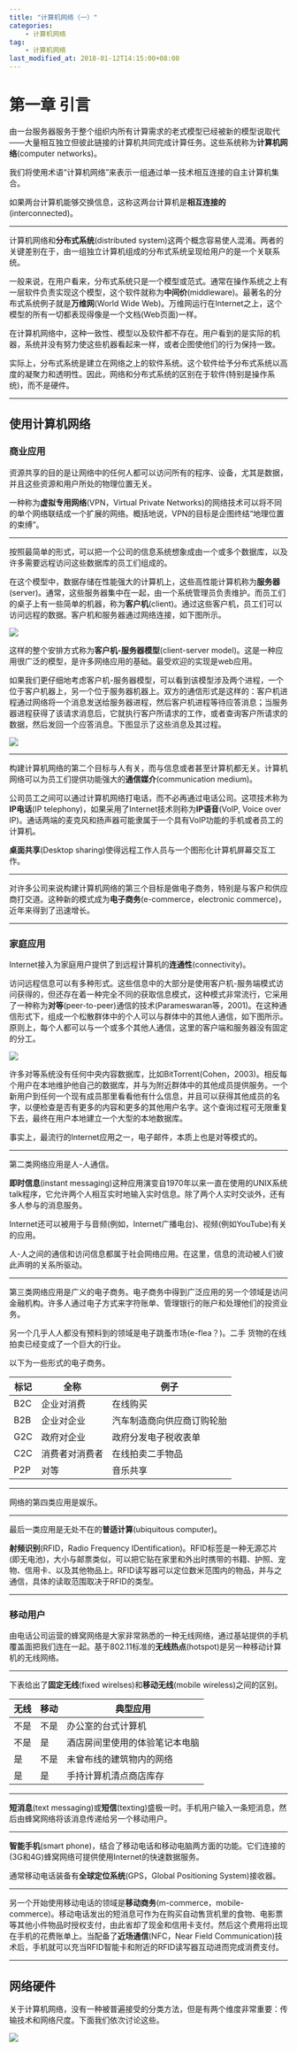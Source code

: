 ```yaml
---
title: "计算机网络（一）"
categories:
    - 计算机网络
tag:
    - 计算机网络
last_modified_at: 2018-01-12T14:15:00+08:00
---
```


# 第一章 引言  

由一台服务器服务于整个组织内所有计算需求的老式模型已经被新的模型说取代——大量相互独立但彼此链接的计算机共同完成计算任务。这些系统称为**计算机网络**(computer networks)。 

<!-- more -->   

我们将使用术语“计算机网络”来表示一组通过单一技术相互连接的自主计算机集合。  

如果两台计算机能够交换信息，这称这两台计算机是**相互连接的**(interconnected)。  

---

计算机网络和**分布式系统**(distributed system)这两个概念容易使人混淆。两者的关键差别在于，由一组独立计算机组成的分布式系统呈现给用户的是一个关联系统。  

一般来说，在用户看来，分布式系统只是一个模型或范式。通常在操作系统之上有一层软件负责实现这个模型，这个软件就称为**中间价**(middleware)。最著名的分布式系统例子就是**万维网**(World Wide Web)。万维网运行在Internet之上，这个模型的所有一切都表现得像是一个文档(Web页面)一样。  

在计算机网络中，这种一致性、模型以及软件都不存在。用户看到的是实际的机器，系统并没有努力使这些机器看起来一样，或者企图使他们的行为保持一致。  

实际上，分布式系统是建立在网络之上的软件系统。这个软件给予分布式系统以高度的凝聚力和透明性。因此，网络和分布式系统的区别在于软件(特别是操作系统)，而不是硬件。

---

## 使用计算机网络

### 商业应用

资源共享的目的是让网络中的任何人都可以访问所有的程序、设备，尤其是数据，并且这些资源和用户所处的物理位置无关。  

一种称为**虚拟专用网络**(VPN，Virtual Private Networks)的网络技术可以将不同的单个网络联结成一个扩展的网络。概括地说，VPN的目标是企图终结“地理位置的束缚”。

---

按照最简单的形式，可以把一个公司的信息系统想象成由一个或多个数据库，以及许多需要远程访问这些数据库的员工们组成的。  

在这个模型中，数据存储在性能强大的计算机上，这些高性能计算机称为**服务器**(server)。通常，这些服务器集中在一起，由一个系统管理员负责维护。而员工们的桌子上有一些简单的机器，称为**客户机**(client)。通过这些客户机，员工们可以访问远程的数据。客户机和服务器通过网络连接，如下图所示。

![](/assets/images/computer-networks/1.jpg)  

这样的整个安排方式称为**客户机-服务器模型**(client-server model)。这是一种应用很广泛的模型，是许多网络应用的基础。最受欢迎的实现是web应用。  

如果我们更仔细地考虑客户机-服务器模型，可以看到该模型涉及两个进程，一个位于客户机器上，另一个位于服务器机器上。双方的通信形式是这样的：客户机进程通过网络将一个消息发送给服务器进程，然后客户机进程等待应答消息；当服务器进程获得了该请求消息后，它就执行客户所请求的工作，或者查询客户所请求的数据，然后发回一个应答消息。下图显示了这些消息及其过程。  

![](/assets/images/computer-networks/2.jpg)  

---

构建计算机网络的第二个目标与人有关，而与信息或者甚至计算机都无关。计算机网络可以为员工们提供功能强大的**通信媒介**(communication medium)。  

公司员工之间可以通过计算机网络打电话，而不必再通过电话公司。这项技术称为**IP电话**(IP telephony)，如果采用了Internet技术则称为**IP语音**(VoIP, Voice over IP)。通话两端的麦克风和扬声器可能隶属于一个具有VoIP功能的手机或者员工的计算机。  

**桌面共享**(Desktop sharing)使得远程工作人员与一个图形化计算机屏幕交互工作。  

---

对许多公司来说构建计算机网络的第三个目标是做电子商务，特别是与客户和供应商打交道。这种新的模式成为**电子商务**(e-commerce，electronic commerce)，近年来得到了迅速增长。

--- 

### 家庭应用

Internet接入为家庭用户提供了到远程计算机的**连通性**(connectivity)。  

访问远程信息可以有多种形式。这些信息中的大部分是使用客户机-服务端模式访问获得的，但还存在着一种完全不同的获取信息模式，这种模式非常流行，它采用了一种称为**对等**(peer-to-peer)通信的技术(Parameswaran等，2001)。在这种通信形式下，组成一个松散群体中的个人可以与群体中的其他人通信，如下图所示。原则上，每个人都可以与一个或多个其他人通信，这里的客户端和服务器没有固定的分工。  

![](/assets/images/computer-networks/3.jpg)  

许多对等系统没有任何中央内容数据库，比如BitTorrent(Cohen，2003)。相反每个用户在本地维护他自己的数据库，并与为附近群体中的其他成员提供服务。一个新用户到任何一个现有成员那里看看他有什么信息，并且可以获得其他成员的名字，以便检查是否有更多的内容和更多的其他用户名字。这个查询过程可无限重复下去，最终在用户本地建立一个大型的本地数据库。  

事实上，最流行的Internet应用之一，电子邮件，本质上也是对等模式的。  

---

第二类网络应用是人-人通信。  

**即时信息**(instant messaging)这种应用演变自1970年以来一直在使用的UNIX系统talk程序，它允许两个人相互实时地输入实时信息。除了两个人实时交谈外，还有多人参与的消息服务。  

Internet还可以被用于与音频(例如，Internet广播电台)、视频(例如YouTube)有关的应用。  

人-人之间的通信和访问信息都属于社会网络应用。在这里，信息的流动被人们彼此声明的关系所驱动。  

---

第三类网络应用是广义的电子商务。电子商务中得到广泛应用的另一个领域是访问金融机构。许多人通过电子方式来字符账单、管理银行的账户和处理他们的投资业务。  

另一个几乎人人都没有预料到的领域是电子跳蚤市场(e-flea？)。二手 货物的在线拍卖已经变成了一个巨大的行业。  

以下为一些形式的电子商务。  

标记|全称|例子
-|-|-
B2C|企业对消费|在线购买
B2B|企业对企业|汽车制造商向供应商订购轮胎
G2C|政府对企业|政府分发电子税收表单
C2C|消费者对消费者|在线拍卖二手物品
P2P|对等|音乐共享

---

网络的第四类应用是娱乐。

---

最后一类应用是无处不在的**普适计算**(ubiquitous computer)。  

**射频识别**(RFID，Radio Frequency IDentification)。RFID标签是一种无源芯片(即无电池)，大小与邮票类似，可以把它贴在家里和外出时携带的书籍、护照、宠物、信用卡、以及其他物品上。RFID读写器可以定位数米范围内的物品，并与之通信，具体的读取范围取决于RFID的类型。  

---

### 移动用户

由电话公司运营的蜂窝网络是大家非常熟悉的一种无线网络，通过基站提供的手机覆盖面把我们连在一起。基于802.11标准的**无线热点**(hotspot)是另一种移动计算机的无线网络。  

--- 

下表给出了**固定无线**(fixed wirelses)和**移动无线**(mobile wireless)之间的区别。  

无线|移动|典型应用
-|-|-
不是|不是|办公室的台式计算机
不是|是|酒店房间里使用的体验笔记本电脑
是|不是|未曾布线的建筑物内的网络
是|是|手持计算机清点商店库存

---

**短消息**(text messaging)或**短信**(texting)盛极一时。手机用户输入一条短消息，然后由蜂窝网络将该消息传递给另一个移动用户。  

---

**智能手机**(smart phone)，结合了移动电话和移动电脑两方面的功能。它们连接的(3G和4G)蜂窝网络可提供使用Internet的快速数据服务。  

通常移动电话装备有**全球定位系统**(GPS，Global Positioning System)接收器。  

---

另一个开始使用移动电话的领域是**移动商务**(m-commerce，mobile-commerce)。移动电话发出的短消息可作为在购买自动售货机里的食物、电影票等其他小件物品时授权支付，由此省却了现金和信用卡支付。然后这个费用将出现在手机的花费账单上。当配备了**近场通信**(NFC，Near Field Communication)技术后，手机就可以充当RFID智能卡和附近的RFID读写器互动进而完成消费支付。  

---

## 网络硬件

关于计算机网络，没有一种被普遍接受的分类方法，但是有两个维度非常重要：传输技术和网络尺度。下面我们依次讨论这些。  


![](/assets/images/computer-networks/4.jpg)  
